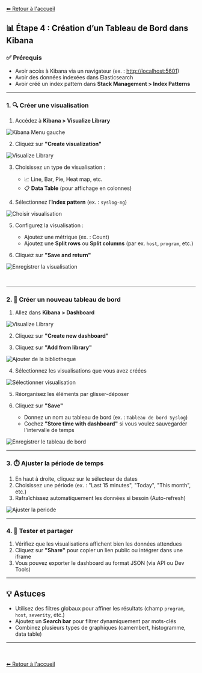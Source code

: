 [⬅ Retour à l'accueil](README.md)
<br/>

## 📊 Étape 4 : Création d’un Tableau de Bord dans Kibana


### ✅ Prérequis

* Avoir accès à Kibana via un navigateur (ex. : [http://localhost:5601](http://localhost:5601))
* Avoir des données indexées dans Elasticsearch
* Avoir créé un index pattern dans **Stack Management > Index Patterns**

---

### 1. 🔍 Créer une visualisation


1. Accédez à **Kibana > Visualize Library**

![Kibana Menu gauche](./docs/step-4/ev-0.png "Kibana Menu gauche")

2. Cliquez sur **"Create visualization"**

![Visualize Library](./docs/step-4/ev-4.png "Visualize Library")

3. Choisissez un type de visualisation :
   - 📈 Line, Bar, Pie, Heat map, etc.
   - 📋 **Data Table** (pour affichage en colonnes)

4. Sélectionnez l’**Index pattern** (ex. : `syslog-ng`)

![Choisir visualisation](./docs/step-4/ev-11.png "Choisir visualisation")

5. Configurez la visualisation :
   - Ajoutez une métrique (ex. : Count)
   - Ajoutez une **Split rows** ou **Split columns** (par ex. `host`, `program`, etc.)

6. Cliquez sur **"Save and return"**

![Enregistrer la visualisation](./docs/step-4/ev-5.png "Enregistrer la visualisation")

<br/>

---

### 2. 🧩 Créer un nouveau tableau de bord

1. Allez dans **Kibana > Dashboard**

![Visualize Library](./docs/step-4/ev-12.png "Visualize Library")

2. Cliquez sur **"Create new dashboard"**

3. Cliquez sur **"Add from library"**

![Ajouter de la bibliotheque](./docs/step-4/ev-13.png "Ajouter de la bibliotheque")

4. Sélectionnez les visualisations que vous avez créées

![Sélectionner visualisation](./docs/step-4/ev-14.png "Sélectionner visualisation")

5. Réorganisez les éléments par glisser-déposer

6. Cliquez sur **"Save"**
   - Donnez un nom au tableau de bord (ex. : `Tableau de bord Syslog`)
   - Cochez **"Store time with dashboard"** si vous voulez sauvegarder l'intervalle de temps

![Enregistrer le tableau de bord](./docs/step-4/ev-9.png "Enregistrer le tableau de bord")


---

### 3. ⏱️ Ajuster la période de temps


1. En haut à droite, cliquez sur le sélecteur de dates
2. Choisissez une période (ex. : "Last 15 minutes", "Today", "This month", etc.)
3. Rafraîchissez automatiquement les données si besoin (Auto-refresh)

![Ajuster la periode](./docs/step-4/ev-10.png "Ajuster la periode")



---

### 4. 🧪 Tester et partager

1. Vérifiez que les visualisations affichent bien les données attendues
2. Cliquez sur **"Share"** pour copier un lien public ou intégrer dans une iframe
3. Vous pouvez exporter le dashboard au format JSON (via API ou Dev Tools)

---

## 💡 Astuces


- Utilisez des filtres globaux pour affiner les résultats (champ `program`, `host`, `severity`, etc.)
- Ajoutez un **Search bar** pour filtrer dynamiquement par mots-clés
- Combinez plusieurs types de graphiques (camembert, histogramme, data table)


---

<br/><br/>
[⬅ Retour à l'accueil](README.md)
